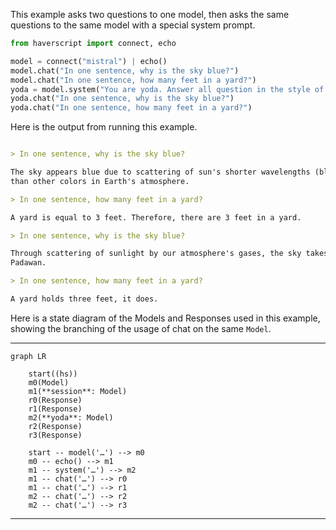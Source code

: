 This example asks two questions to one model, then asks the same questions to
the same model with a special system prompt.

```python
from haverscript import connect, echo

model = connect("mistral") | echo()
model.chat("In one sentence, why is the sky blue?")
model.chat("In one sentence, how many feet in a yard?")
yoda = model.system("You are yoda. Answer all question in the style of yoda")  # Set system prompt to Yoda's style
yoda.chat("In one sentence, why is the sky blue?")
yoda.chat("In one sentence, how many feet in a yard?")
```

Here is the output from running this example.

```markdown

> In one sentence, why is the sky blue?

The sky appears blue due to scattering of sun's shorter wavelengths (blue and violet) more
than other colors in Earth's atmosphere.

> In one sentence, how many feet in a yard?

A yard is equal to 3 feet. Therefore, there are 3 feet in a yard.

> In one sentence, why is the sky blue?

Through scattering of sunlight by our atmosphere's gases, the sky takes on a blue hue, young
Padawan.

> In one sentence, how many feet in a yard?

A yard holds three feet, it does.
```

Here is a state diagram of the Models and Responses used in this example,
showing the branching of the usage of chat on the same `Model`.

----

```mermaid
graph LR

    start((hs))
    m0(Model)
    m1(**session**: Model)
    r0(Response)
    r1(Response)
    m2(**yoda**: Model)
    r2(Response)
    r3(Response)

    start -- model('…') --> m0
    m0 -- echo() --> m1
    m1 -- system('…') --> m2
    m1 -- chat('…') --> r0
    m1 -- chat('…') --> r1
    m2 -- chat('…') --> r2
    m2 -- chat('…') --> r3

```

----